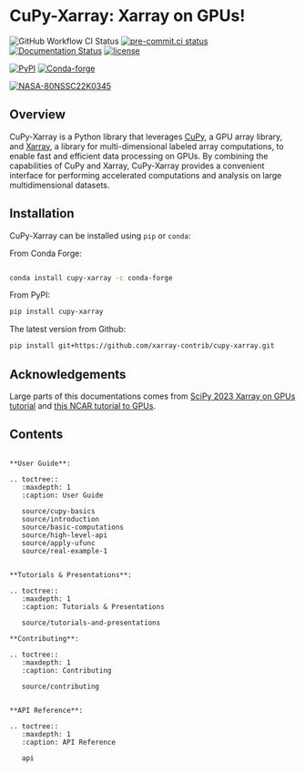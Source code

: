 # CuPy-Xarray: Xarray on GPUs!

![GitHub Workflow CI Status](https://img.shields.io/github/actions/workflow/status/xarray-contrib/cupy-xarray/pypi-release.yaml?style=flat-square)
[![pre-commit.ci status](https://results.pre-commit.ci/badge/github/xarray-contrib/cupy-xarray/main.svg?style=flat-square)](https://results.pre-commit.ci/latest/github/xarray-contrib/cupy-xarray/main)
[![Documentation Status](https://readthedocs.org/projects/cupy-xarray/badge/?version=latest&style=flat-square)](https://cupy-xarray.readthedocs.io)
[![license](https://img.shields.io/github/license/xarray-contrib/cupy-xarray.svg?style=flat-square)](https://github.com/xarray-contrib/cupy-xarray)

[![PyPI](https://img.shields.io/pypi/v/cupy-xarray.svg?style=flat-square)](https://pypi.org/project/cupy-xarray/)
[![Conda-forge](https://img.shields.io/conda/vn/conda-forge/cupy-xarray.svg?style=flat-square)](https://anaconda.org/conda-forge/cupy-xarray)

[![NASA-80NSSC22K0345](https://img.shields.io/badge/NASA-80NSSC22K0345-blue?style=flat-square)](https://science.nasa.gov/open-science-overview)

## Overview

CuPy-Xarray is a Python library that leverages [CuPy](https://cupy.dev/), a GPU array library, and [Xarray](https://docs.xarray.dev/en/stable/), a library for multi-dimensional labeled array computations, to enable fast and efficient data processing on GPUs. By combining the capabilities of CuPy and Xarray, CuPy-Xarray provides a convenient interface for performing accelerated computations and analysis on large multidimensional datasets.

## Installation

CuPy-Xarray can be installed using `pip` or `conda`:

From Conda Forge:

```bash

conda install cupy-xarray -c conda-forge
```

From PyPI:

```bash
pip install cupy-xarray
```

The latest version from Github:

```bash
pip install git+https://github.com/xarray-contrib/cupy-xarray.git
```

## Acknowledgements

Large parts of this documentations comes from [SciPy 2023 Xarray on GPUs tutorial](https://negin513.github.io/cupy-xarray-tutorials/README.html) and [this NCAR tutorial to GPUs](https://github.com/NCAR/GPU_workshop/tree/workshop/13_CuPyAndLegate).

## Contents

```{eval-rst}

**User Guide**:

.. toctree::
   :maxdepth: 1
   :caption: User Guide

   source/cupy-basics
   source/introduction
   source/basic-computations
   source/high-level-api
   source/apply-ufunc
   source/real-example-1


**Tutorials & Presentations**:

.. toctree::
   :maxdepth: 1
   :caption: Tutorials & Presentations

   source/tutorials-and-presentations

**Contributing**:

.. toctree::
   :maxdepth: 1
   :caption: Contributing

   source/contributing


**API Reference**:

.. toctree::
   :maxdepth: 1
   :caption: API Reference

   api
```
